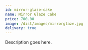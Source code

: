 ```yaml
---
id: mirror-glaze-cake
name: Mirror Glaze Cake
price: 700.00
image: /dist/images/mirrorglaze.jpg
delivary: true
---
```

Description goes here.